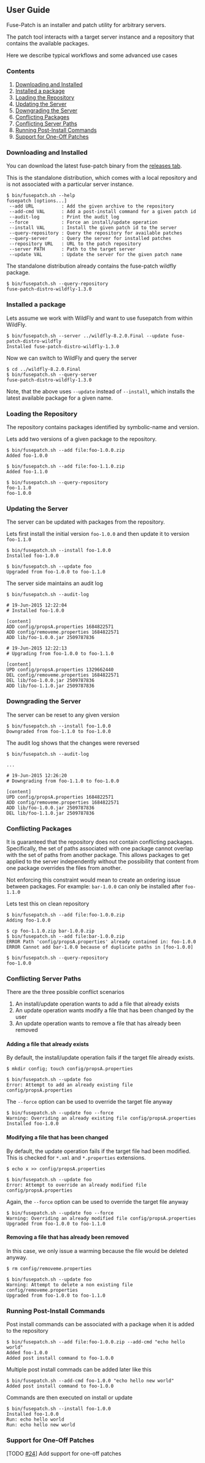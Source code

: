 ## User Guide

Fuse-Patch is an installer and patch utility for arbitrary servers.

The patch tool interacts with a target server instance and a repository that contains the available packages.

Here we describe typical workflows and some advanced use cases

### Contents

1. [Downloading and Installed](UserGuide.md#downloading-and-installing)
2. [Installed a package](UserGuide.md#installing-a-package)
3. [Loading the Repository](UserGuide.md#loading-the-repository)
4. [Updating the Server](UserGuide.md#updating-the-server)
5. [Downgrading the Server](UserGuide.md#downgrading-the-server)
6. [Conflicting Packages](UserGuide.md#conflicting-packages)
7. [Conflicting Server Paths](UserGuide.md#conflicting-server-paths)
8. [Running Post-Install Commands](UserGuide.md#running-post-install-commands)
9. [Support for One-Off Patches](UserGuide.md#support-for-one-off-patches)

### Downloading and Installed

You can download the latest fuse-patch binary from the [releases tab](../../../releases).

This is the standalone distribution, which comes with a local repository and is not associated with a particular server instance.

```
$ bin/fusepatch.sh --help
fusepatch [options...]
 --add URL          : Add the given archive to the repository
 --add-cmd VAL      : Add a post-install command for a given patch id
 --audit-log        : Print the audit log
 --force            : Force an install/update operation
 --install VAL      : Install the given patch id to the server
 --query-repository : Query the repository for available patches
 --query-server     : Query the server for installed patches
 --repository URL   : URL to the patch repository
 --server PATH      : Path to the target server
 --update VAL       : Update the server for the given patch name
 ```
 
The standalone distribution already contains the fuse-patch wildfly package.

```
$ bin/fusepatch.sh --query-repository
fuse-patch-distro-wildfly-1.3.0
```

### Installed a package

Lets assume we work with WildFly and want to use fusepatch from within WildFly.

```
$ bin/fusepatch.sh --server ../wildfly-8.2.0.Final --update fuse-patch-distro-wildfly
Installed fuse-patch-distro-wildfly-1.3.0
```

Now we can switch to WildFly and query the server

```
$ cd ../wildfly-8.2.0.Final
$ bin/fusepatch.sh --query-server
fuse-patch-distro-wildfly-1.3.0
```
Note, that the above uses `--update` instead of `--install`, which installs the latest available package for a given name.

###  Loading the Repository

The repository contains packages identified by symbolic-name and version. 

Lets add two versions of a given package to the repository.

```
$ bin/fusepatch.sh --add file:foo-1.0.0.zip 
Added foo-1.0.0

$ bin/fusepatch.sh --add file:foo-1.1.0.zip 
Added foo-1.1.0

$ bin/fusepatch.sh --query-repository
foo-1.1.0
foo-1.0.0
```

###  Updating the Server

The server can be updated with packages from the repository.

Lets first install the initial version `foo-1.0.0` and then update it to version `foo-1.1.0`

```
$ bin/fusepatch.sh --install foo-1.0.0
Installed foo-1.0.0

$ bin/fusepatch.sh --update foo
Upgraded from foo-1.0.0 to foo-1.1.0
```

The server side maintains an audit log 

```
$ bin/fusepatch.sh --audit-log

# 19-Jun-2015 12:22:04
# Installed foo-1.0.0

[content]
ADD config/propsA.properties 1684822571
ADD config/removeme.properties 1684822571
ADD lib/foo-1.0.0.jar 2509787836

# 19-Jun-2015 12:22:13
# Upgrading from foo-1.0.0 to foo-1.1.0

[content]
UPD config/propsA.properties 1329662440
DEL config/removeme.properties 1684822571
DEL lib/foo-1.0.0.jar 2509787836
ADD lib/foo-1.1.0.jar 2509787836
```

###  Downgrading the Server

The server can be reset to any given version

```
$ bin/fusepatch.sh --install foo-1.0.0
Downgraded from foo-1.1.0 to foo-1.0.0
```

The audit log shows that the changes were reversed

```
$ bin/fusepatch.sh --audit-log

...

# 19-Jun-2015 12:26:20
# Downgrading from foo-1.1.0 to foo-1.0.0

[content]
UPD config/propsA.properties 1684822571
ADD config/removeme.properties 1684822571
ADD lib/foo-1.0.0.jar 2509787836
DEL lib/foo-1.1.0.jar 2509787836
```

### Conflicting Packages

It is guaranteed that the repository does not contain conflicting packages. Specifically, the set of paths associated with one package cannot overlap with the set of paths from another package. This allows packages to get applied to the server independently without the possibility that content from one package overrides the files from another.

Not enforcing this constraint would mean to create an ordering issue between packages.
For example: `bar-1.0.0` can only be installed after `foo-1.1.0` 

Lets test this on clean repository

```
$ bin/fusepatch.sh --add file:foo-1.0.0.zip 
Adding foo-1.0.0

$ cp foo-1.1.0.zip bar-1.0.0.zip
$ bin/fusepatch.sh --add file:bar-1.0.0.zip 
ERROR Path 'config/propsA.properties' already contained in: foo-1.0.0
ERROR Cannot add bar-1.0.0 because of duplicate paths in [foo-1.0.0]

$ bin/fusepatch.sh --query-repository
foo-1.0.0
```

### Conflicting Server Paths

There are the three possible conflict scenarios 

1. An install/update operation wants to add a file that already exists 
2. An update operation wants modify a file that has been changed by the user
3. An update operation wants to remove a file that has already been removed

#### Adding a file that already exists 

By default, the install/update operation fails if the target file already exists.

```
$ mkdir config; touch config/propsA.properties

$ bin/fusepatch.sh --update foo
Error: Attempt to add an already existing file config/propsA.properties
```

The `--force` option can be used to override the target file anyway

```
$ bin/fusepatch.sh --update foo --force
Warning: Overriding an already existing file config/propsA.properties
Installed foo-1.0.0
```

#### Modifying a file that has been changed

By default, the update operation fails if the target file had been modified. This is checked for `*.xml` and `*.properties` extensions.

```
$ echo x >> config/propsA.properties 

$ bin/fusepatch.sh --update foo
Error: Attempt to override an already modified file config/propsA.properties
```

Again, the `--force` option can be used to override the target file anyway

```
$ bin/fusepatch.sh --update foo --force
Warning: Overriding an already modified file config/propsA.properties
Upgraded from foo-1.0.0 to foo-1.1.0
```

#### Removing a file that has already been removed

In this case, we only issue a warming because the file would be deleted anyway.

```
$ rm config/removeme.properties 

$ bin/fusepatch.sh --update foo
Warning: Attempt to delete a non existing file config/removeme.properties
Upgraded from foo-1.0.0 to foo-1.1.0
```

### Running Post-Install Commands

Post install commands can be associated with a package when it is added to the repository

```
$ bin/fusepatch.sh --add file:foo-1.0.0.zip --add-cmd "echo hello world"
Added foo-1.0.0
Added post install command to foo-1.0.0
```

Multiple post install commads can be added later like this

```
$ bin/fusepatch.sh --add-cmd foo-1.0.0 "echo hello new world"
Added post install command to foo-1.0.0
```

Commands are then executed on install or update

```
$ bin/fusepatch.sh --install foo-1.0.0
Installed foo-1.0.0
Run: echo hello world
Run: echo hello new world
```

### Support for One-Off Patches

[TODO [#24](https://github.com/wildfly-extras/fuse-patch/issues/24)] Add support for one-off patches
